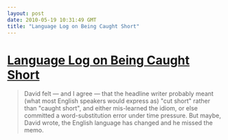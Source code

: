 ```yaml
---
layout: post
date: 2010-05-19 10:31:49 GMT
title: "Language Log on Being Caught Short"
---
```

# [Language Log on Being Caught Short](http://languagelog.ldc.upenn.edu/nll/?p=2331)

> David felt — and I agree — that the headline writer probably meant (what most English speakers would express as) "cut short" rather than "caught short", and either mis-learned the idiom, or else committed a word-substitution error under time pressure.  But maybe, David wrote, the English language has changed and he missed the memo.